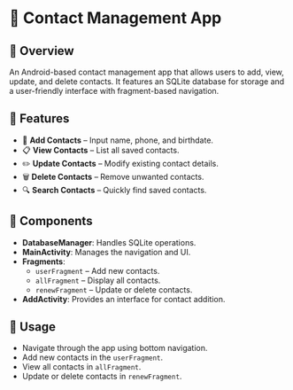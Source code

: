 # 📇 Contact Management App

## 📌 Overview
An Android-based contact management app that allows users to add, view, update, and delete contacts. It features an SQLite database for storage and a user-friendly interface with fragment-based navigation.

## 🔹 Features
- 📂 **Add Contacts** – Input name, phone, and birthdate.
- 📋 **View Contacts** – List all saved contacts.
- ✏️ **Update Contacts** – Modify existing contact details.
- 🗑 **Delete Contacts** – Remove unwanted contacts.
- 🔍 **Search Contacts** – Quickly find saved contacts.

## 🔧 Components
- **DatabaseManager**: Handles SQLite operations.
- **MainActivity**: Manages the navigation and UI.
- **Fragments**: 
  - `userFragment` – Add new contacts.
  - `allFragment` – Display all contacts.
  - `renewFragment` – Update or delete contacts.
- **AddActivity**: Provides an interface for contact addition.

## 🚀 Usage
- Navigate through the app using bottom navigation.
- Add new contacts in the `userFragment`.
- View all contacts in `allFragment`.
- Update or delete contacts in `renewFragment`.
